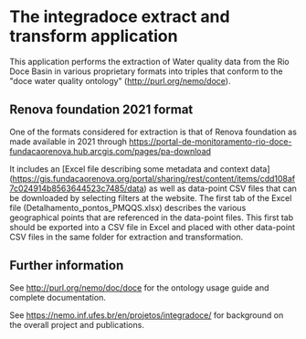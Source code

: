 # The integradoce extract and transform application

This application performs the extraction of Water quality data from the Rio Doce Basin in various proprietary formats into triples that conform to the "doce water quality ontology" (<http://purl.org/nemo/doce>).

## Renova foundation 2021 format

One of the formats considered for extraction is that of Renova foundation as made available in 2021 through <https://portal-de-monitoramento-rio-doce-fundacaorenova.hub.arcgis.com/pages/pa-download>

It includes an [Excel file describing some metadata and context data] (<https://gis.fundacaorenova.org/portal/sharing/rest/content/items/cdd108af7c024914b8563644523c7485/data>) as well as data-point CSV files that can be downloaded by selecting filters at the website. The first tab of the Excel file (Detalhamento_pontos_PMQQS.xlsx) describes the various geographical points that are referenced in the data-point files. This first tab should be exported into a CSV file in Excel and placed with other data-point CSV files in the same folder for extraction and transformation.

## Further information

See <http://purl.org/nemo/doc/doce> for the ontology usage guide and complete documentation.

See <https://nemo.inf.ufes.br/en/projetos/integradoce/> for background on the overall project and publications.
